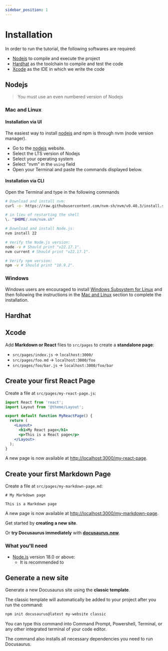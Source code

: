 ```yaml
---
sidebar_position: 1
---
```


# Installation
In order to run the tutorial, the following softwares are required:
- [Nodejs](#nodejs) to compile and execute the project
- [Hardhat](#hardhat) as the toolchain to compile and test the code
- [Xcode](#xcode) as the IDE in which we write the code

## Nodejs

>You must use an even numbered version of Nodejs

### Mac and Linux
#### Installation via UI
The easiest way to install [nodejs](https://nodejs.org/en/download) and npm is through nvm (node version manager).
- Go to the [nodejs](https://nodejs.org/en/download) website.
- Select the LTS version of Nodejs
- Select your operating system
- Select "nvm" in the `using` field
- Open your Terminal and paste the commands displayed below.

#### Installation via CLI
Open the Terminal and type in the following commands
```bash
# Download and install nvm:
curl -o- https://raw.githubusercontent.com/nvm-sh/nvm/v0.40.3/install.sh | bash

# in lieu of restarting the shell
\. "$HOME/.nvm/nvm.sh"

# Download and install Node.js:
nvm install 22

# Verify the Node.js version:
node -v # Should print "v22.17.1".
nvm current # Should print "v22.17.1".

# Verify npm version:
npm -v # Should print "10.9.2".
```
### Windows
Windows users are encouraged to install [Windows Subsystem for Linux](https://learn.microsoft.com/en-us/windows/wsl/install) and then following the instructions in the [Mac and Linux](#mac-and-linux) section to complete the installation.

## Hardhat
## Xcode

Add **Markdown or React** files to `src/pages` to create a **standalone page**:

- `src/pages/index.js` → `localhost:3000/`
- `src/pages/foo.md` → `localhost:3000/foo`
- `src/pages/foo/bar.js` → `localhost:3000/foo/bar`

## Create your first React Page

Create a file at `src/pages/my-react-page.js`:

```jsx title="src/pages/my-react-page.js"
import React from 'react';
import Layout from '@theme/Layout';

export default function MyReactPage() {
  return (
    <Layout>
      <h1>My React page</h1>
      <p>This is a React page</p>
    </Layout>
  );
}
```

A new page is now available at [http://localhost:3000/my-react-page](http://localhost:3000/my-react-page).

## Create your first Markdown Page

Create a file at `src/pages/my-markdown-page.md`:

```mdx title="src/pages/my-markdown-page.md"
# My Markdown page

This is a Markdown page
```

A new page is now available at [http://localhost:3000/my-markdown-page](http://localhost:3000/my-markdown-page).

Get started by **creating a new site**.

Or **try Docusaurus immediately** with **[docusaurus.new](https://docusaurus.new)**.

### What you'll need

- [Node.js](https://nodejs.org/en/download/) version 18.0 or above:
  - It is recommended to 

## Generate a new site

Generate a new Docusaurus site using the **classic template**.

The classic template will automatically be added to your project after you run the command:

```bash
npm init docusaurus@latest my-website classic
```

You can type this command into Command Prompt, Powershell, Terminal, or any other integrated terminal of your code editor.

The command also installs all necessary dependencies you need to run Docusaurus.
